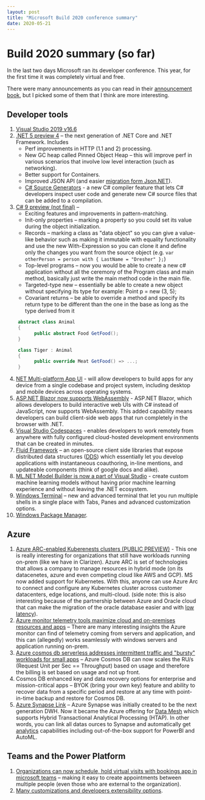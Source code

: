 ```yaml
---
layout: post
title: "Microsoft Build 2020 conference summary"
date: 2020-05-21
---
```

# Build 2020 summary (so far)

In the last two days Microsoft ran its developer conference. This year, for the first time it was completely virtual and free.

There were many announcements as you can read in their [announcement book](https://news.microsoft.com/build-2020-book-of-news/), but I picked some of them that I think are more interesting.

## Developer tools
	

1. [Visual Studio 2019 v16.6](https://devblogs.microsoft.com/visualstudio/visual-studio-2019-v16-6-and-v16-7-preview-1-ship-today/)
2. [.NET 5 preview 4](https://devblogs.microsoft.com/dotnet/announcing-net-5-preview-4-and-our-journey-to-one-net/) – the next generation of .NET Core and .NET Framework.
 Includes
   *  Perf improvements in HTTP (1.1 and 2) processing.
   *  New GC heap called Pinned Object Heap – this will improve perf in various scenarios that involve low level interaction (such as networking).
   *  Better support for Containers.
   *  Improved JSON API (and easier [migration form Json.NET](https://docs.microsoft.com/dotnet/standard/serialization/system-text-json-migrate-from-newtonsoft-how-to)).
   *  [C# Source Generators](https://devblogs.microsoft.com/dotnet/introducing-c-source-generators/) - a new C# compiler feature that lets C# developers inspect user code and generate new C# source files that can be added to a compilation.
3. [C# 9 preview (not final)](https://devblogs.microsoft.com/dotnet/welcome-to-c-9-0/) –
   * Exciting features and improvements in pattern-matching.
   * Init-only properties – marking a property so you could set its value during the object initialization.
   * Records – marking a class as &quot;data object&quot; so you can give a value-like behavior such as making it immutable with equality functionality and use the new With-Expression so you can clone it and define only the changes you want from the source object (e.g. `var otherPerson = person with { LastName = "Dresher" };`)
   * Top-level programs – now you would be able to create a new c# application without all the ceremony of the Program class and main method, basically just write the main method code in the main file.
   * Targeted-type new – essentially be able to create a new object without specifying its type for example: Point p = new (3, 5);
   * Covariant returns – be able to override a method and specify its return type to be different than the one in the base as long as the type derived from it
```csharp
    abstract class Animal
    {
          public abstract Food GetFood();
    }

    class Tiger : Animal
    {
          public override Meat GetFood() => ...;
    }
```  

4. [NET Multi-platform App UI](https://devblogs.microsoft.com/dotnet/introducing-net-multi-platform-app-ui/) - will allow developers to build apps for any device from a single codebase and project system, including desktop and mobile devices across operating systems.
  5. [ASP.NET Blazor now supports WebAssembly](https://devblogs.microsoft.com/aspnet/blazor-webassembly-3-2-0-now-available/) - ASP.NET Blazor, which allows developers to build interactive web UIs with C# instead of JavaScript, now supports WebAssembly. This added capability means developers can build client-side web apps that run completely in the browser with .NET.
  6. [Visual Studio Codespaces](https://devblogs.microsoft.com/visualstudio/expanding-visual-studio-2019-support-for-visual-studio-codespaces/) - enables developers to work remotely from anywhere with fully configured cloud-hosted development environments that can be created in minutes.
  7. [Fluid Framework](https://support.microsoft.com/en-us/office/get-started-with-fluid-framework-preview-d05278db-b82b-4d1f-8523-cf0c9c2fb2df) – an open-source client side libraries that expose distributed data structures ([DDS](https://www.usenix.org/legacy/publications/library/proceedings/osdi2000/full_papers/gribble/gribble_html/node2.html)) which essentially let you develop applications with instantaneous coauthoring, in-line mentions, and updateable components (think of google docs and alike).
  8. [ML.NET Model Builder is now a part of Visual Studio](https://devblogs.microsoft.com/dotnet/ml-net-model-builder-is-now-a-part-of-visual-studio/) - create custom machine learning models without having prior machine learning experience and without leaving the .NET ecosystem.
  9. [Windows Terminal](https://devblogs.microsoft.com/commandline/windows-terminal-1-0/) – new and advanced terminal that let you run multiple shells in a single place with Tabs, Panes and advanced customization options.
  10. [Windows Package Manager](https://devblogs.microsoft.com/commandline/windows-package-manager-preview/).


## Azure

1. [Azure ARC-enabled Kuberenests clusters (PUBLIC PREVIEW)](https://azure.microsoft.com/en-us/blog/azure-arc-enabled-kubernetes-preview-and-new-ecosystem-partners/) - This one is really interesting for organizations that still have workloads running on-prem (like we have in Clarizen). Azure ARC is set of technologies that allows a company to manage resources in hybrid mode (on its datacenetes, azure and even competing cloud like AWS and GCP).
 MS now added support for Kubernetes. With this, anyone can use Azure Arc to connect and configure any Kubernetes cluster across customer datacenters, edge locations, and multi-cloud.
 (side note: this is also interesting because of the partnership between Azure and Oracle cloud that can make the migration of the oracle database easier and with [low latency](https://docs.oracle.com/en/solutions/learn-azure-oci-interconnect/index.html#GUID-A3BCA684-47C4-4644-90E8-99A7E3E0A6FE)).
2. [Azure monitor telemetry tools maximize cloud and on-premises resources and apps](https://azure.microsoft.com/en-us/updates/.azure-monitor-enhancements-are-now-available/) – There are many interesting insights the Azure monitor can find of telemetry coming from servers and application, and this can (allegedly) works seamlessly with windows servers and application running on-prem.
3. [Azure cosmos db serverless addresses intermittent traffic and &quot;bursty&quot; workloads for small apps](https://devblogs.microsoft.com/cosmosdb/autoscale-serverless-offers/) – Azure Cosmos DB can now scales the RU/s (Request Unit per Sec == Throughput) based on usage and therefore the billing is set based on usage and not up front.
4. Cosmos DB enhanced key and data recovery options for enterprise and mission-critical apps – BYOK (bring your own key) feature and ability to recover data from a specific period and restore at any time with point-in-time backup and restore for Cosmos DB.
5. [Azure Synapse Link](https://azure.microsoft.com/en-us/blog/azure-analytics-clarity-in-an-instant/) – Azure Synapse was initially created to be the next generation DWH. Now it became the Azure offering for [Data Mesh](https://www.thoughtworks.com/radar/techniques/data-mesh) which supports Hybrid Transactional Analytical Processing (HTAP). In other words, you can link all datas ources to Synapse and automatically get [analytics](https://azure.microsoft.com/en-us/services/synapse-analytics/#overview) capabilities including out-of-the-box support for PowerBI and AutoML.

## Teams and the Power Platform

1. [Organizations can now schedule, hold virtual visits with bookings app in microsoft teams](https://aka.ms/Bookings_Virtual_Visits) – making it easy to create appointments between multiple people (even those who are external to the organization).
2. [Many customizations and developers extensibility options](https://www.microsoft.com/en-us/microsoft-365/blog/2020/05/19/microsoft-teams-fluid-framework-new-microsoft-365/). 
